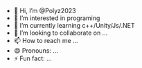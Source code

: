 - 👋 Hi, I’m @Polyz2023
- 👀 I’m interested in programing
- 🌱 I’m currently learning c++/Unity/Js/.NET
- 💞️ I’m looking to collaborate on ...
- 📫 How to reach me ...
- 😄 Pronouns: ...
- ⚡ Fun fact: ...

<!---
Polyz2023/Polyz2023 is a ✨ special ✨ repository because its `README.md` (this file) appears on your GitHub profile.
You can click the Preview link to take a look at your changes.
--->
